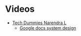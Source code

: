 # Videos

- [Tech Dummies Narendra L](https://www.youtube.com/c/TechDummiesNarendraL)
  - [Google docs system design](https://www.youtube.com/playlist?list=PLkQkbY7JNJuAzL-6SEwRjBfZa2htjnT-Z)